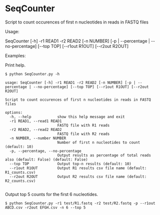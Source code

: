 # SeqCounter
Script to count occurences of first n nucleotides in reads in FASTQ files

Usage:

SeqCounter [-h] -r1 READ1 -r2 READ2 [-n NUMBER] [-p | --percentage | --no-percentage] [--top TOP] [--r1out R1OUT] [--r2out R2OUT]

Examples:

Print help.
```
$ python SeqCounter.py -h

usage: SeqCounter [-h] -r1 READ1 -r2 READ2 [-n NUMBER] [-p | --percentage | --no-percentage] [--top TOP] [--r1out R1OUT] [--r2out R2OUT]

Script to count occurences of first n nucleotides in reads in FASTQ files

options:
  -h, --help            show this help message and exit
  -r1 READ1, --read1 READ1
                        FASTQ file with R1 reads
  -r2 READ2, --read2 READ2
                        FASTQ file with R2 reads
  -n NUMBER, --number NUMBER
                        Number of first n nucleotides to count (default: 10)
  -p, --percentage, --no-percentage
                        Output results as percentage of total reads also (default: False) (default: False)
  --top TOP             Output top-n results (default: 10)
  --r1out R1OUT         Output R1 results csv file name (default: R1_counts.csv)
  --r2out R2OUT         Output R2 results csv file name (default: R2_counts.csv)
  
  ```
  Output top 5 counts for the first 6 nucleotides.
  ```
  $ python SeqCounter.py -r1 test/R1.fastq -r2 test/R2.fastq -p --r1out ABCD.csv -r2out EFGH.csv -n 6 --top 5
  ```
